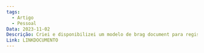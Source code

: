 ```yaml
---
tags:
  - Artigo
  - Pessoal
Data: 2023-11-02
Descrição: Criei e disponibilizei um modelo de brag document para registrar minhas contribuições
Link: LINKDOCUMENTO
---
```

